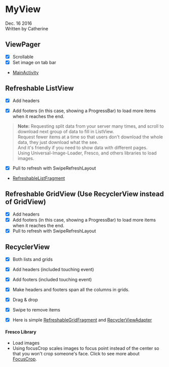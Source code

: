 MyView
===================
Dec. 16 2016  
Written by Catherine

## ViewPager
- [x] Scrollable
- [x] Set image on tab bar
- [MainActivity]

## Refreshable ListView
  - [x] Add headers
  - [x] Add footers (in this case, showing a ProgressBar) to load more items when it reaches the end.     


  > **Note:**
  > Requesting split data from your server many times, and scroll to download next group of data to fill in ListView.    
  > Request fewer items at a time so that users don't download the whole data, they just download what the see.    
  And it's friendly if you need to show data with different pages.    
  > Using Universal-Image-Loader, Fresco, and others libraries to load images.
  - [x] Pull to refresh with SwipeRefreshLayout
  - [RefreshableListFragment]


## Refreshable GridView (Use RecyclerView instead of GridView)
  - [x] Add headers
  - [x] Add footers (in this case, showing a ProgressBar) to load more items when it reaches the end.    
  - [x] Pull to refresh with SwipeRefreshLayout

## RecyclerView
  - [x] Both lists and grids
  - [x] Add headers (included touching event)
  - [x] Add footers (included touching event)
  - [x] Make headers and footers span all the columns in grids.
  - [x] Drag & drop
  - [x] Swipe to remove items
  - [x] Here is simple [RefreshableGridFragment] and [RecyclerViewAdapter]


#### Fresco Library
  - Load images
  - Using focusCrop scales images to focus point instead of the center so that you won't crop someone's face. Click to see more about [FocusCrop].


   [FocusCrop]:<http://frescolib.org/docs/scaling.html#FocusCrop>
   [MainActivity]:<https://github.com/Catherine22/MyView/blob/master/app/src/main/java/catherine/com/myview/MainActivity.java>  
   [RefreshableListFragment]:<https://github.com/Catherine22/MyView/blob/master/app/src/main/java/catherine/com/myview/RefreshableListFragment.java>  
   [RefreshableGridFragment]:<https://github.com/Catherine22/MyView/blob/master/app/src/main/java/catherine/com/myview/RefreshableGridFragment.java>  
   [RecyclerViewAdapter]:<https://github.com/Catherine22/MyView/blob/master/app/src/main/java/catherine/com/myview/adapters/RecyclerViewAdapter.java>  
   [RecyclerView/]:<https://github.com/Catherine22/MyView/blob/master/app/src/main/java/catherine/com/myview/view/recycler_view/>  
